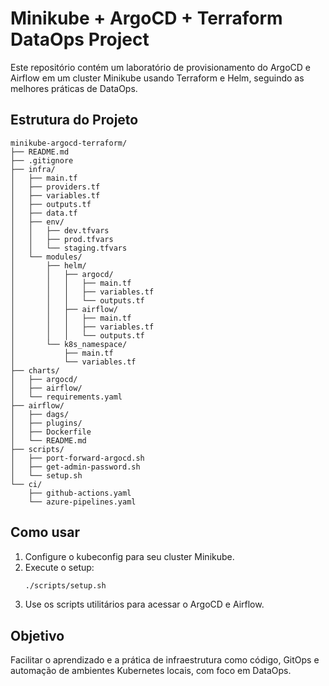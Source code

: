 
# Minikube + ArgoCD + Terraform DataOps Project

Este repositório contém um laboratório de provisionamento do ArgoCD e Airflow em um cluster Minikube usando Terraform e Helm, seguindo as melhores práticas de DataOps.

## Estrutura do Projeto

```
minikube-argocd-terraform/
├── README.md
├── .gitignore
├── infra/
│   ├── main.tf
│   ├── providers.tf
│   ├── variables.tf
│   ├── outputs.tf
│   ├── data.tf
│   ├── env/
│   │   ├── dev.tfvars
│   │   ├── prod.tfvars
│   │   └── staging.tfvars
│   └── modules/
│       ├── helm/
│       │   ├── argocd/
│       │   │   ├── main.tf
│       │   │   ├── variables.tf
│       │   │   └── outputs.tf
│       │   ├── airflow/
│       │   │   ├── main.tf
│       │   │   ├── variables.tf
│       │   │   └── outputs.tf
│       └── k8s_namespace/
│           ├── main.tf
│           └── variables.tf
├── charts/
│   ├── argocd/
│   ├── airflow/
│   └── requirements.yaml
├── airflow/
│   ├── dags/
│   ├── plugins/
│   ├── Dockerfile
│   └── README.md
├── scripts/
│   ├── port-forward-argocd.sh
│   ├── get-admin-password.sh
│   └── setup.sh
└── ci/
    ├── github-actions.yaml
    └── azure-pipelines.yaml
```

## Como usar

1. Configure o kubeconfig para seu cluster Minikube.
2. Execute o setup:
   ```sh
   ./scripts/setup.sh
   ```
3. Use os scripts utilitários para acessar o ArgoCD e Airflow.

## Objetivo

Facilitar o aprendizado e a prática de infraestrutura como código, GitOps e automação de ambientes Kubernetes locais, com foco em DataOps.

